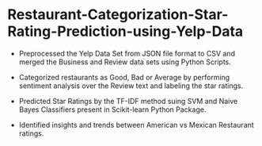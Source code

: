 # Restaurant-Categorization-Star-Rating-Prediction-using-Yelp-Data

- Preprocessed the Yelp Data Set from JSON file format to CSV and merged the Business and Review data sets using Python Scripts.

- Categorized restaurants as Good, Bad or Average by performing sentiment analysis over the Review text and labeling the star ratings.

- Predicted Star Ratings by the TF-IDF method suing SVM and Naive Bayes Classifiers present in Scikit-learn Python Package.

- Identified insights and trends between American vs Mexican Restaurant ratings.
